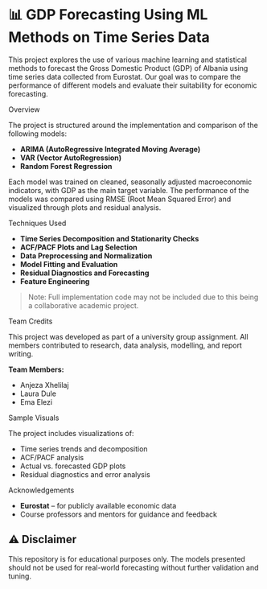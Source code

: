 # 📊 GDP Forecasting Using ML Methods on Time Series Data

This project explores the use of various machine learning and statistical methods to forecast the Gross Domestic Product (GDP) of Albania 
using time series data collected from Eurostat. Our goal was to compare the performance of different models and evaluate their suitability for economic forecasting.

Overview

The project is structured around the implementation and comparison of the following models:

- **ARIMA (AutoRegressive Integrated Moving Average)**
- **VAR (Vector AutoRegression)**
- **Random Forest Regression**

Each model was trained on cleaned, seasonally adjusted macroeconomic indicators, with GDP as the main target variable. 
The performance of the models was compared using RMSE (Root Mean Squared Error) and visualized through plots and residual analysis.

Techniques Used

- **Time Series Decomposition and Stationarity Checks**
- **ACF/PACF Plots and Lag Selection**
- **Data Preprocessing and Normalization**
- **Model Fitting and Evaluation**
- **Residual Diagnostics and Forecasting**
- **Feature Engineering**

> Note: Full implementation code may not be included due to this being a collaborative academic project.

Team Credits

This project was developed as part of a university group assignment. All members contributed to research, data analysis, modelling, and report writing.

**Team Members:**

- Anjeza Xhelilaj
- Laura Dule
- Ema Elezi

Sample Visuals

The project includes visualizations of:
- Time series trends and decomposition
- ACF/PACF analysis
- Actual vs. forecasted GDP plots
- Residual diagnostics and error analysis

Acknowledgements

- **Eurostat** – for publicly available economic data
- Course professors and mentors for guidance and feedback

## ⚠️ Disclaimer

This repository is for educational purposes only. The models presented should not be used for real-world forecasting without further validation and tuning.

